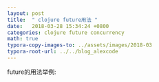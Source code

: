 ```yaml
---
layout: post
title:  " clojure future用法 "
date:   2018-03-28 15:34:24 +0800
categories: clojure future concurrency
math: true
typora-copy-images-to: ../assets/images/2018-03
typora-root-url: ../../blog_alexcode
---
```



future的用法举例:



<script src="https://gist.github.com/alexwanng/26e3c749e34e2980c4ea6faf420b994b.js"></script>






